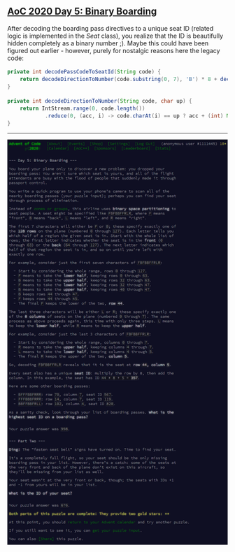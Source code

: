 ## [AoC 2020 Day 5: Binary Boarding](https://adventofcode.com/2020/day/5)

After decoding the boarding pass directives to a unique seat ID (related logic is implemented in the *Seat* class), you realize that the ID is beautifully hidden completely as a binary number ;). Maybe this could have been figured out earlier - however, purely for nostalgic reasons here the legacy code:

```Java
private int decodePassCodeToSeatId(String code) {
    return decodeDirectionToNumber(code.substring(0, 7), 'B') * 8 + decodeDirectionToNumber(code.substring(7), 'R');
}

private int decodeDirectionToNumber(String code, char up) {
    return IntStream.range(0, code.length())
            .reduce(0, (acc, i) -> code.charAt(i) == up ? acc + (int) Math.pow(2, code.length() - i - 1) : acc);
}
```

---

![AoC 2020 Day 5](day05--Binary_Boarding.png?raw=true)
